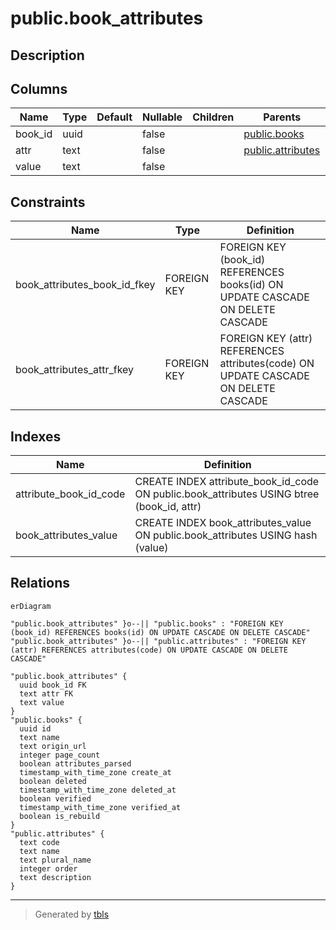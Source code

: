 # public.book_attributes

## Description

## Columns

| Name | Type | Default | Nullable | Children | Parents | Comment |
| ---- | ---- | ------- | -------- | -------- | ------- | ------- |
| book_id | uuid |  | false |  | [public.books](public.books.md) |  |
| attr | text |  | false |  | [public.attributes](public.attributes.md) |  |
| value | text |  | false |  |  |  |

## Constraints

| Name | Type | Definition |
| ---- | ---- | ---------- |
| book_attributes_book_id_fkey | FOREIGN KEY | FOREIGN KEY (book_id) REFERENCES books(id) ON UPDATE CASCADE ON DELETE CASCADE |
| book_attributes_attr_fkey | FOREIGN KEY | FOREIGN KEY (attr) REFERENCES attributes(code) ON UPDATE CASCADE ON DELETE CASCADE |

## Indexes

| Name | Definition |
| ---- | ---------- |
| attribute_book_id_code | CREATE INDEX attribute_book_id_code ON public.book_attributes USING btree (book_id, attr) |
| book_attributes_value | CREATE INDEX book_attributes_value ON public.book_attributes USING hash (value) |

## Relations

```mermaid
erDiagram

"public.book_attributes" }o--|| "public.books" : "FOREIGN KEY (book_id) REFERENCES books(id) ON UPDATE CASCADE ON DELETE CASCADE"
"public.book_attributes" }o--|| "public.attributes" : "FOREIGN KEY (attr) REFERENCES attributes(code) ON UPDATE CASCADE ON DELETE CASCADE"

"public.book_attributes" {
  uuid book_id FK
  text attr FK
  text value
}
"public.books" {
  uuid id
  text name
  text origin_url
  integer page_count
  boolean attributes_parsed
  timestamp_with_time_zone create_at
  boolean deleted
  timestamp_with_time_zone deleted_at
  boolean verified
  timestamp_with_time_zone verified_at
  boolean is_rebuild
}
"public.attributes" {
  text code
  text name
  text plural_name
  integer order
  text description
}
```

---

> Generated by [tbls](https://github.com/k1LoW/tbls)

